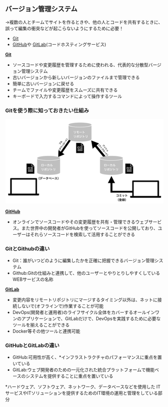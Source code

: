 ## バージョン管理システム
→複数の人とチームでサイトを作るときや、他の人とコードを共有するときに、誤って編集の衝突などが起こらないようにするために必要！

- [Git](https://git-scm.com/)
- [GitHub](https://github.co.jp/)や [GitLab](https://about.gitlab.com/ja-jp/free-trial/devsecops/?utm_medium=cpc&utm_source=google&utm_campaign=gitlab_search_jp&utm_content=jp_gitlab_core&utm_term=gitlab&_bt=688648595977&_bk=gitlab&_bm=e&_bn=g&_bg=158217178219&gad_source=1&gclid=CjwKCAiAopuvBhBCEiwAm8jaMfGSXq-X15UQCGR5oipl-H2pJgOPGCpEbIdL_Q-nAMdL3QZizuHJyBoCkkYQAvD_BwE)(コードホスティングサービス)

**[Git](https://git-scm.com/)**
- ソースコードや変更履歴を管理するために使われる、代表的な分散型バージョン管理システム
- 古いバージョンから新しいバージョンのファイルまで管理できる
- 簡単に古いバージョンに戻せる
- チームでファイルや変更履歴をスムーズに共有できる
- キーボードで入力するコマンドによって操作するツール

### Gitを使う際に知っておきたい仕組み
<img width="750" src="git.jpeg">

**[GitHub](https://github.co.jp/)**
- オンラインでソースコードやその変更履歴を共有・管理できるウェブサービス。また世界中の開発者がGitHubを使ってソースコードを公開しており、ユーザーはそれらソースコードを検索して活用することができる

### GitとGithubの違い
- Git：誰がいつどのように編集したかを正確に把握できるバージョン管理システム
- Github:Gitの仕組みと連携して、他のユーザーとやりとりしやすくしているWEBサービスの名称

**[GitLab](https://about.gitlab.com/ja-jp/free-trial/devsecops/?utm_medium=cpc&utm_source=google&utm_campaign=gitlab_search_jp&utm_content=jp_gitlab_core&utm_term=gitlab&_bt=688648595977&_bk=gitlab&_bm=e&_bn=g&_bg=158217178219&gad_source=1&gclid=CjwKCAiAopuvBhBCEiwAm8jaMfGSXq-X15UQCGR5oipl-H2pJgOPGCpEbIdL_Q-nAMdL3QZizuHJyBoCkkYQAvD_BwE)**
- 変更内容をリモートリポジトリにマージするタイミング以外は、ネットに接続しないで(オフラインで)作業することが可能
- DevOps(開発者と運用者)のライフサイクル全体をカバーするオールインワンのアプリケーションで、GitLabだけで、DevOpsを実践するために必要なツールを揃えることができる
- Docker等その他ツールと連携可能

### GitHubとGitLabの違い
- GitHub:可用性が高く、*インフラストラクチャのパフォーマンスに重点を置いている
- GitLab:ウェブ開発者のための一元化された統合プラットフォームで機能ベースのシステムを提供することに重点を置いている

*ハードウェア、ソフトウェア、ネットワーク、データベースなどを使用した ITサービスやITソリューションを提供するためのIT環境の運用と管理をしている部分
